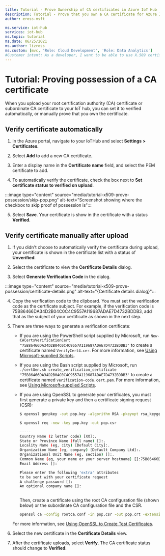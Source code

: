 ```yaml
---
title: Tutorial - Prove Ownership of CA certificates in Azure IoT Hub | Microsoft Docs
description: Tutorial - Prove that you own a CA certificate for Azure IoT Hub
author: eross-msft

ms.service: iot-hub
services: iot-hub
ms.topic: tutorial
ms.date: 06/25/2021
ms.author: lizross
ms.custom: [mvc, 'Role: Cloud Development', 'Role: Data Analytics']
#Customer intent: As a developer, I want to be able to use X.509 certificates to authenticate devices to an IoT hub. This step of the tutorial needs to show me how to prove that I own the certificate I uploaded to IoT Hub
---
```


# Tutorial: Proving possession of a CA certificate

When you upload your root certification authority (CA) certificate or subordinate CA certificate to your IoT hub, you can set it to verified automatically, or manually prove that you own the certificate.

## Verify certificate automatically 

1. In the Azure portal, navigate to your IoTHub and select **Settings > Certificates**.

2. Select **Add** to add a new CA certificate.

3. Enter a display name in the **Certificate name** field, and select the PEM certificate to add.

4. To automatically verify the certificate, check the box next to **Set certificate status to verified on upload**.

  :::image type="content" source="media/tutorial-x509-prove-possession/skip-pop.png" alt-text="Screenshot showing where the checkbox to skip proof of possession is":::

5. Select **Save**.  Your certificate is show in the certificate with a status **Verified**.

## Verify certificate manually after upload

1. If you didn't choose to automatically verify the certificate during upload, your certificate is shown in the certificate list with a status of **Unverified**. 

2. Select the certificate to view the **Certificate Details** dialog.

3. Select **Generate Verification Code** in the dialog.

  :::image type="content" source="media/tutorial-x509-prove-possession/certificate-details.png" alt-text="{Certificate details dialog}":::

4. Copy the verification code to the clipboard. You must set the verification code as the certificate subject. For example, if the verification code is 75B86466DA34D2B04C0C4C9557A119687ADAE7D4732BDDB3, add that as the subject of your certificate as shown in the next step.

5. There are three ways to generate a verification certificate:

    * If you are using the PowerShell script supplied by Microsoft, run `New-CACertsVerificationCert "75B86466DA34D2B04C0C4C9557A119687ADAE7D4732BDDB3"` to create a certificate named `VerifyCert4.cer`. For more information, see [Using Microsoft-supplied Scripts](tutorial-x509-scripts.md).

    * If you are using the Bash script supplied by Microsoft, run `./certGen.sh create_verification_certificate "75B86466DA34D2B04C0C4C9557A119687ADAE7D4732BDDB3"` to create a certificate named `verification-code.cert.pem`. For more information, see [Using Microsoft-supplied Scripts](tutorial-x509-scripts.md).

    * If you are using OpenSSL to generate your certificates, you must first generate a private key and then a certificate signing request (CSR):

      ```bash
      $ openssl genpkey -out pop.key -algorithm RSA -pkeyopt rsa_keygen_bits:2048

      $ openssl req -new -key pop.key -out pop.csr

      -----
      Country Name (2 letter code) [XX]:.
      State or Province Name (full name) []:.
      Locality Name (eg, city) [Default City]:.
      Organization Name (eg, company) [Default Company Ltd]:.
      Organizational Unit Name (eg, section) []:.
      Common Name (eg, your name or your server hostname) []:75B86466DA34D2B04C0C4C9557A119687ADAE7D4732BDDB3
      Email Address []:

      Please enter the following 'extra' attributes
      to be sent with your certificate request
      A challenge password []:
      An optional company name []:
 
      ```

      Then, create a certificate using the root CA configuration file (shown below) or the subordinate CA configuration file and the CSR.

      ```bash
      openssl ca -config rootca.conf -in pop.csr -out pop.crt -extensions client_ext

      ```

    For more information, see [Using OpenSSL to Create Test Certificates](tutorial-x509-openssl.md).

6. Select the new certificate in the **Certificate Details** view.

7. After the certificate uploads, select **Verify**. The CA certificate status should change to **Verified**.
